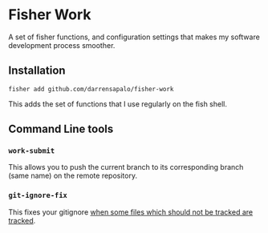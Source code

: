 # Fisher Work

A set of fisher functions, and configuration settings that makes my software development process smoother.

## Installation

`fisher add github.com/darrensapalo/fisher-work`

This adds the set of functions that I use regularly on the fish shell.

## Command Line tools

### `work-submit`

This allows you to push the current branch to its corresponding branch (same name) on the remote repository.

### `git-ignore-fix`

This fixes your gitignore [when some files which should not be tracked are tracked](https://stackoverflow.com/questions/11451535/gitignore-is-ignored-by-git).